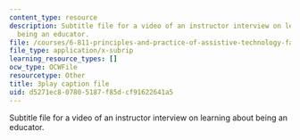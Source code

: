 ```yaml
---
content_type: resource
description: Subtitle file for a video of an instructor interview on learning about
  being an educator.
file: /courses/6-811-principles-and-practice-of-assistive-technology-fall-2014/d5271ec807805187f85dcf91622641a5_EmwHY7Ibu9k.srt
file_type: application/x-subrip
learning_resource_types: []
ocw_type: OCWFile
resourcetype: Other
title: 3play caption file
uid: d5271ec8-0780-5187-f85d-cf91622641a5
---
```

Subtitle file for a video of an instructor interview on learning about being an educator.

